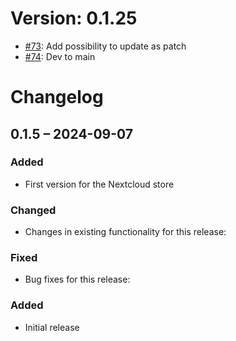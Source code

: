 # Version: 0.1.25

* [#73](https://github.com/ConductionNL/openregister/pull/73): Add possibility to update as patch
* [#74](https://github.com/ConductionNL/openregister/pull/74): Dev to main


# Changelog

## 0.1.5 – 2024-09-07
### Added
- First version for the Nextcloud store

### Changed
- Changes in existing functionality for this release:

### Fixed
- Bug fixes for this release:

### Added
- Initial release

